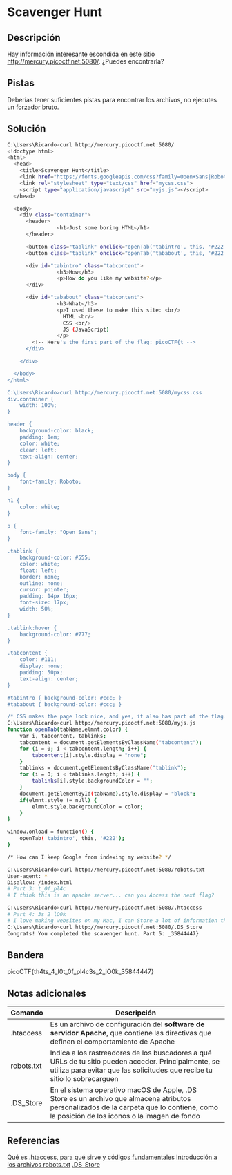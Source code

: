 # Scavenger Hunt

## Descripción
Hay información interesante escondida en este sitio 
http://mercury.picoctf.net:5080/. ¿Puedes encontrarla?

## Pistas
Deberías tener suficientes pistas para encontrar los archivos, no ejecutes un forzador bruto.

## Solución
```bash
C:\Users\Ricardo>curl http://mercury.picoctf.net:5080/
<!doctype html>
<html>
  <head>
    <title>Scavenger Hunt</title>
    <link href="https://fonts.googleapis.com/css?family=Open+Sans|Roboto" rel="stylesheet">
    <link rel="stylesheet" type="text/css" href="mycss.css">
    <script type="application/javascript" src="myjs.js"></script>
  </head>

  <body>
    <div class="container">
      <header>
                <h1>Just some boring HTML</h1>
      </header>

      <button class="tablink" onclick="openTab('tabintro', this, '#222')" id="defaultOpen">How</button>
      <button class="tablink" onclick="openTab('tababout', this, '#222')">What</button>

      <div id="tabintro" class="tabcontent">
                <h3>How</h3>
                <p>How do you like my website?</p>
      </div>

      <div id="tababout" class="tabcontent">
                <h3>What</h3>
                <p>I used these to make this site: <br/>
                  HTML <br/>
                  CSS <br/>
                  JS (JavaScript)
                </p>
        <!-- Here's the first part of the flag: picoCTF{t -->
      </div>

    </div>

  </body>
</html>

C:\Users\Ricardo>curl http://mercury.picoctf.net:5080/mycss.css
div.container {
    width: 100%;
}

header {
    background-color: black;
    padding: 1em;
    color: white;
    clear: left;
    text-align: center;
}

body {
    font-family: Roboto;
}

h1 {
    color: white;
}

p {
    font-family: "Open Sans";
}

.tablink {
    background-color: #555;
    color: white;
    float: left;
    border: none;
    outline: none;
    cursor: pointer;
    padding: 14px 16px;
    font-size: 17px;
    width: 50%;
}

.tablink:hover {
    background-color: #777;
}

.tabcontent {
    color: #111;
    display: none;
    padding: 50px;
    text-align: center;
}

#tabintro { background-color: #ccc; }
#tababout { background-color: #ccc; }

/* CSS makes the page look nice, and yes, it also has part of the flag. Here's part 2: h4ts_4_l0 */
C:\Users\Ricardo>curl http://mercury.picoctf.net:5080/myjs.js
function openTab(tabName,elmnt,color) {
    var i, tabcontent, tablinks;
    tabcontent = document.getElementsByClassName("tabcontent");
    for (i = 0; i < tabcontent.length; i++) {
        tabcontent[i].style.display = "none";
    }
    tablinks = document.getElementsByClassName("tablink");
    for (i = 0; i < tablinks.length; i++) {
        tablinks[i].style.backgroundColor = "";
    }
    document.getElementById(tabName).style.display = "block";
    if(elmnt.style != null) {
        elmnt.style.backgroundColor = color;
    }
}

window.onload = function() {
    openTab('tabintro', this, '#222');
}

/* How can I keep Google from indexing my website? */

C:\Users\Ricardo>curl http://mercury.picoctf.net:5080/robots.txt
User-agent: *
Disallow: /index.html
# Part 3: t_0f_pl4c
# I think this is an apache server... can you Access the next flag?

C:\Users\Ricardo>curl http://mercury.picoctf.net:5080/.htaccess
# Part 4: 3s_2_lO0k
# I love making websites on my Mac, I can Store a lot of information there.
C:\Users\Ricardo>curl http://mercury.picoctf.net:5080/.DS_Store
Congrats! You completed the scavenger hunt. Part 5: _35844447}
```

## Bandera
picoCTF{th4ts_4_l0t_0f_pl4c3s_2_lO0k_35844447}

## Notas adicionales
| Comando | Descripción |
|--------|--------|
| .htaccess | Es un archivo de configuración del **software de servidor Apache**, que contiene las directivas que definen el comportamiento de Apache |
| robots.txt | Indica a los rastreadores de los buscadores a qué URLs de tu sitio pueden acceder. Principalmente, se utiliza para evitar que las solicitudes que recibe tu sitio lo sobrecarguen |
| .DS_Store | En el sistema operativo macOS de Apple, .DS Store es un archivo que almacena atributos personalizados de la carpeta que lo contiene, como la posición de los iconos o la imagen de fondo |

## Referencias
[Qué es .htaccess, para qué sirve y códigos fundamentales](https://computerhoy.com/noticias/internet/que-es-htaccess-que-sirve-codigos-fundamentales-76211)
[Introducción a los archivos robots.txt](https://developers.google.com/search/docs/crawling-indexing/robots/intro?hl=es)
[.DS_Store](https://es.wikipedia.org/wiki/.DS_Store)